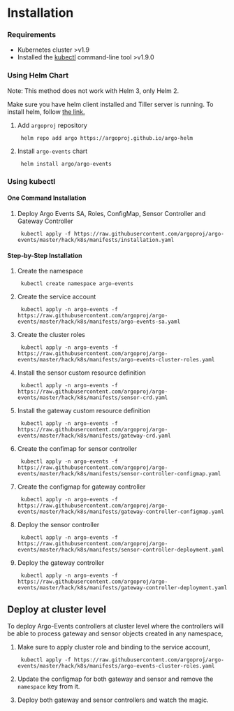 # Installation

### Requirements
* Kubernetes cluster >v1.9
* Installed the [kubectl](https://kubernetes.io/docs/tasks/tools/install-kubectl/) command-line tool >v1.9.0

### Using Helm Chart

Note: This method does not work with Helm 3, only Helm 2.

Make sure you have helm client installed and Tiller server is running. To install helm, follow <a href="https://docs.helm.sh/using_helm/">the link.</a>

1. Add `argoproj` repository

        helm repo add argo https://argoproj.github.io/argo-helm

2. Install `argo-events` chart

        helm install argo/argo-events

### Using kubectl

#### One Command Installation

1. Deploy Argo Events SA, Roles, ConfigMap, Sensor Controller and Gateway Controller
   
        kubectl apply -f https://raw.githubusercontent.com/argoproj/argo-events/master/hack/k8s/manifests/installation.yaml

#### Step-by-Step Installation

1. Create the namespace

        kubectl create namespace argo-events

2. Create the service account
              
        kubectl apply -n argo-events -f https://raw.githubusercontent.com/argoproj/argo-events/master/hack/k8s/manifests/argo-events-sa.yaml
  
3. Create the cluster roles

        kubectl apply -n argo-events -f https://raw.githubusercontent.com/argoproj/argo-events/master/hack/k8s/manifests/argo-events-cluster-roles.yaml
        
4. Install the sensor custom resource definition

        kubectl apply -n argo-events -f https://raw.githubusercontent.com/argoproj/argo-events/master/hack/k8s/manifests/sensor-crd.yaml
    
5. Install the gateway custom resource definition

        kubectl apply -n argo-events -f https://raw.githubusercontent.com/argoproj/argo-events/master/hack/k8s/manifests/gateway-crd.yaml
            
6. Create the confimap for sensor controller
    
        kubectl apply -n argo-events -f https://raw.githubusercontent.com/argoproj/argo-events/master/hack/k8s/manifests/sensor-controller-configmap.yaml
    
7. Create the configmap for gateway controller

        kubectl apply -n argo-events -f https://raw.githubusercontent.com/argoproj/argo-events/master/hack/k8s/manifests/gateway-controller-configmap.yaml
    
8. Deploy the sensor controller

        kubectl apply -n argo-events -f https://raw.githubusercontent.com/argoproj/argo-events/master/hack/k8s/manifests/sensor-controller-deployment.yaml
    
9. Deploy the gateway controller

        kubectl apply -n argo-events -f https://raw.githubusercontent.com/argoproj/argo-events/master/hack/k8s/manifests/gateway-controller-deployment.yaml

## Deploy at cluster level
To deploy Argo-Events controllers at cluster level where the controllers will be 
able to process gateway and sensor objects created in any namespace,

1. Make sure to apply cluster role and binding to the service account,

        kubectl apply -f https://raw.githubusercontent.com/argoproj/argo-events/master/hack/k8s/manifests/argo-events-cluster-roles.yaml

2. Update the configmap for both gateway and sensor and remove the `namespace` key from it.

3. Deploy both gateway and sensor controllers and watch the magic.
